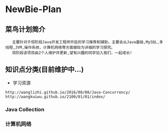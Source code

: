 # NewBie-Plan
## 菜鸟计划简介
```
   主要针对于现阶段Java开发工程师开启的学习推荐和辅助，主要会从Java基础,MySQL,多线程,JVM,操作系统，计算机网络等方面做较为详细的学习探究。
   现阶段该项目由2个人维护并更新,望有兴趣的同学加入我们，一起成长!
```
## 知识点分类(目前维护中...)
  - 学习资源
```
http://wanglizhi.github.io/2016/08/08/Java-Concurrency/
http://wangkuiwu.github.io/2100/01/01/index/
```
### Java Collection
### 计算机网络
